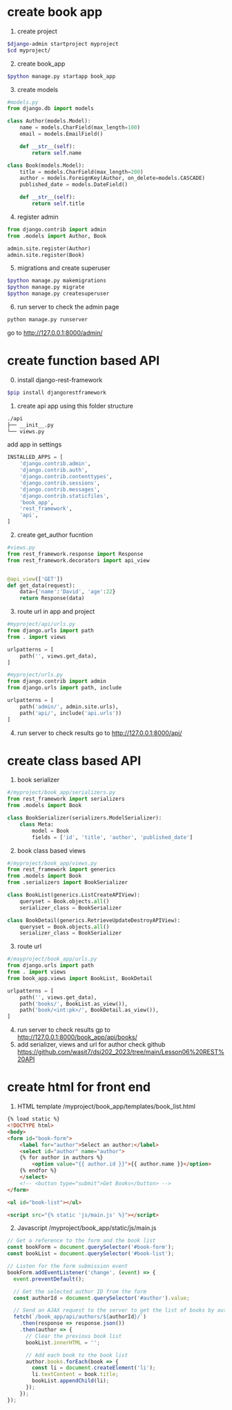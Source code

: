 # create book app
1. create project

```bash
$django-admin startproject myproject
$cd myproject/
```

2. create book_app

```bash
$python manage.py startapp book_app
```

3. create models
```python
#models.py
from django.db import models

class Author(models.Model):
    name = models.CharField(max_length=100)
    email = models.EmailField()

    def __str__(self):
        return self.name

class Book(models.Model):
    title = models.CharField(max_length=200)
    author = models.ForeignKey(Author, on_delete=models.CASCADE)
    published_date = models.DateField()

    def __str__(self):
        return self.title
```
4. register admin
```python
from django.contrib import admin
from .models import Author, Book

admin.site.register(Author)
admin.site.register(Book)
```
5. migrations and create superuser
```bash
$python manage.py makemigrations
$python manage.py migrate
$python manage.py createsuperuser
```

6. run server to check the admin page
```bash
python manage.py runserver
```

go to http://127.0.0.1:8000/admin/ 

# create function based API
0. install django-rest-framework 
```bash
$pip install djangorestframework
```
1. create api app using this folder structure
```bash
./api
├── __init__.py
└── views.py
```
add app in settings
```python
INSTALLED_APPS = [
    'django.contrib.admin',
    'django.contrib.auth',
    'django.contrib.contenttypes',
    'django.contrib.sessions',
    'django.contrib.messages',
    'django.contrib.staticfiles',
    'book_app',
    'rest_framework',
    'api',
]
```
2. create get_author fucntion
```python
#views.py
from rest_framework.response import Response
from rest_framework.decorators import api_view


@api_view(['GET'])
def get_data(request):
    data={'name':'David', 'age':22}
    return Response(data)

```
3. route url in app and project
```python
#myproject/api/urls.py
from django.urls import path
from . import views

urlpatterns = [
    path('', views.get_data),
]
```
```python
#myproject/urls.py
from django.contrib import admin
from django.urls import path, include

urlpatterns = [
    path('admin/', admin.site.urls),
    path('api/', include('api.urls'))
]
```
4. run server to check results
go to http://127.0.0.1:8000/api/

# create class based API
1. book serializer
```python
#/myproject/book_app/serializers.py
from rest_framework import serializers
from .models import Book

class BookSerializer(serializers.ModelSerializer):
    class Meta:
        model = Book
        fields = ['id', 'title', 'author', 'published_date']
```
2. book class based views
```python
#/myproject/book_app/views.py
from rest_framework import generics
from .models import Book
from .serializers import BookSerializer

class BookList(generics.ListCreateAPIView):
    queryset = Book.objects.all()
    serializer_class = BookSerializer

class BookDetail(generics.RetrieveUpdateDestroyAPIView):
    queryset = Book.objects.all()
    serializer_class = BookSerializer
```
3. route url
```python
#/mayproject/book_app/urls.py
from django.urls import path
from . import views
from book_app.views import BookList, BookDetail

urlpatterns = [
    path('', views.get_data),
    path('books/', BookList.as_view()),
    path('book/<int:pk>/', BookDetail.as_view()),
]
```
4. run server to check results
gp to  http://127.0.0.1:8000/book_app/api/books/
5. add serializer, views and url for author
check github https://github.com/wasit7/dsi202_2023/tree/main/Lesson06%20REST%20API

# create html for front end
1. HTML template /myproject/book_app/templates/book_list.html
```html
{% load static %}
<!DOCTYPE html>
<body>
<form id="book-form">
    <label for="author">Select an author:</label>
    <select id="author" name="author">
    {% for author in authors %}
        <option value="{{ author.id }}">{{ author.name }}</option>
    {% endfor %}
    </select>
    <!-- <button type="submit">Get Books</button> -->
</form>

<ul id="book-list"></ul>

<script src="{% static 'js/main.js' %}"></script>
```
2. Javascript /myproject/book_app/static/js/main.js
```js
// Get a reference to the form and the book list
const bookForm = document.querySelector('#book-form');
const bookList = document.querySelector('#book-list');

// Listen for the form submission event
bookForm.addEventListener('change', (event) => {
  event.preventDefault();

  // Get the selected author ID from the form
  const authorId = document.querySelector('#author').value;

  // Send an AJAX request to the server to get the list of books by author
  fetch(`/book_app/api/authors/${authorId}/`)
    .then(response => response.json())
    .then(author => {
      // Clear the previous book list
      bookList.innerHTML = '';

      // Add each book to the book list
      author.books.forEach(book => {
        const li = document.createElement('li');
        li.textContent = book.title;
        bookList.appendChild(li);
      });
    });
});
```
